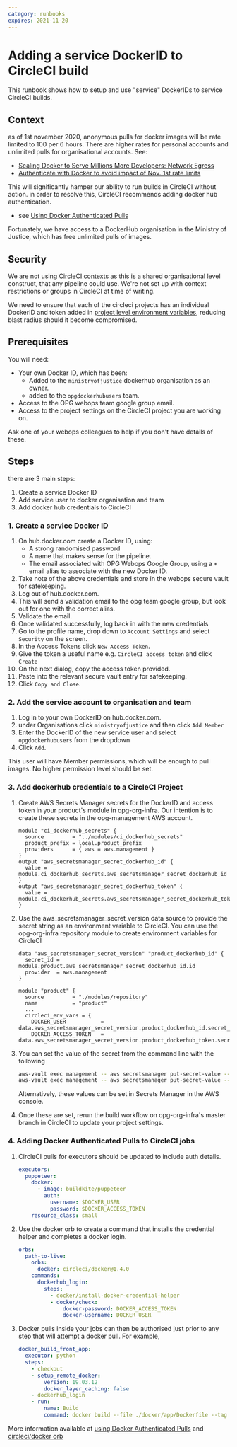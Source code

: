 ```yaml
---
category: runbooks
expires: 2021-11-20
---
```


# Adding a service DockerID to CircleCI build

This runbook shows how to setup and use "service" DockerIDs to service CircleCI builds.

## Context

as of 1st november 2020, anonymous pulls for docker images will be rate limited to 100 per 6 hours. There are higher rates for personal accounts and unlimited pulls for organisational accounts. See:

- [Scaling Docker to Serve Millions More Developers: Network Egress](https://www.docker.com/blog/scaling-docker-to-serve-millions-more-developers-network-egress/)
- [Authenticate with Docker to avoid impact of Nov. 1st rate limits](https://discuss.circleci.com/t/authenticate-with-docker-to-avoid-impact-of-nov-1st-rate-limits/37567)

This will significantly hamper our ability to run builds in CircleCI without action. in order to resolve this, CircleCI recommends adding docker hub authentication.

- see [Using Docker Authenticated Pulls](https://circleci.com/docs/2.0/private-images/)

Fortunately, we have access to a DockerHub organisation in the Ministry of Justice, which has free unlimited pulls of images.

## Security

We are not using [CircleCI contexts](https://circleci.com/docs/2.0/contexts/) as this is a shared organisational level construct, that any pipeline could use.
We're not set up with context restrictions or groups in CircleCI at time of writing.

We need to ensure that each of the circleci projects has an individual DockerID and token added in [project level environment variables](https://circleci.com/docs/2.0/env-vars/#setting-an-environment-variable-in-a-project), reducing blast radius should it become compromised.

## Prerequisites

You will need:

- Your own Docker ID, which has been:
  - Added to the `ministryofjustice` dockerhub organisation as an owner.
  - added to the `opgdockerhubusers` team.
- Access to the OPG webops team google group email.
- Access to the project settings on the CircleCI project you are working on.

Ask one of your webops colleagues to help if you don't have details of these.

## Steps

there are 3 main steps:

1. Create a service Docker ID
2. Add service user to docker organisation and team
3. Add docker hub credentials to CircleCI

### 1. Create a service Docker ID

1. On hub.docker.com create a Docker ID, using:
   - A strong randomised password
   - A name that makes sense for the pipeline.
   - The email associated with OPG Webops Google Group, using a `+` email alias to associate with the new Docker ID.
2. Take note of the above credentials and store in the webops secure vault for safekeeping.
3. Log out of hub.docker.com.
4. This will send a validation email to the opg team google group, but look out for one with the correct alias.
5. Validate the email.
6. Once validated successfully, log back in with the new credentials
7. Go to the profile name, drop down to `Account Settings` and select `Security` on the screen.
8. In the Access Tokens click `New Access Token`.
9. Give the token a useful name e.g. `CircleCI access token` and click `Create`
10. On the next dialog, copy the access token provided.
11. Paste into the relevant secure vault entry for safekeeping.
12. Click `Copy and Close`.

### 2. Add the service account to organisation and team

1. Log in to your own DockerID on hub.docker.com.
2. under Organisations click `ministryofjustice` and then click `Add Member`
3. Enter the DockerID of the new service user and select `opgdockerhubusers` from the dropdown
4. Click `Add`.

This user will have Member permissions, which will be enough to pull images. No higher permission level should be set.

### 3. Add dockerhub credentials to a CircleCI Project

1. Create AWS Secrets Manager secrets for the DockerID and access token in your product's module in opg-org-infra. Our intention is to create these secrets in the opg-management AWS account.

    ```hcl
    module "ci_dockerhub_secrets" {
      source         = "../modules/ci_dockerhub_secrets"
      product_prefix = local.product_prefix
      providers      = { aws = aws.management }
    }
    output "aws_secretsmanager_secret_dockerhub_id" {
      value = module.ci_dockerhub_secrets.aws_secretsmanager_secret_dockerhub_id
    }
    output "aws_secretsmanager_secret_dockerhub_token" {
      value = module.ci_dockerhub_secrets.aws_secretsmanager_secret_dockerhub_token
    }
    ```

2. Use the aws_secretsmanager_secret_version data source to provide the secret string as an environment variable to CircleCI. You can use the opg-org-infra repository module to create environment variables for CircleCI

    ```hcl
    data "aws_secretsmanager_secret_version" "product_dockerhub_id" {
      secret_id = module.product.aws_secretsmanager_secret_dockerhub_id.id
      provider  = aws.management
    }

    module "product" {
      source         = "./modules/repository"
      name           = "product"
      ...
      circleci_env_vars = {
        DOCKER_USER           = data.aws_secretsmanager_secret_version.product_dockerhub_id.secret_string
        DOCKER_ACCESS_TOKEN   = data.aws_secretsmanager_secret_version.product_dockerhub_token.secret_string
    ```

3. You can set the value of the secret from the command line with the following

    ```bash
    aws-vault exec management -- aws secretsmanager put-secret-value --secret-id product_prefix-dockerhub_id --secret-string 'somesecretstringvalue'
    aws-vault exec management -- aws secretsmanager put-secret-value --secret-id product_prefix-dockerhub_token --secret-string 'somesecretstringvalue'
    ```

    Alternatively, these values can be set in Secrets Manager in the AWS console.

4. Once these are set, rerun the build workflow on opg-org-infra's master branch in CircleCI to update your project settings.

### 4. Adding Docker Authenticated Pulls to CircleCI jobs

1. CircleCI pulls for executors should be updated to include auth details.

    ```yaml
    executors:
      puppeteer:
        docker:
          - image: buildkite/puppeteer
            auth:
              username: $DOCKER_USER
              password: $DOCKER_ACCESS_TOKEN
        resource_class: small
    ```

2. Use the docker orb to create a command that installs the credential helper and completes a docker login.

    ```yaml
    orbs:
      path-to-live:
        orbs:
          docker: circleci/docker@1.4.0
        commands:
          dockerhub_login:
            steps:
              - docker/install-docker-credential-helper
              - docker/check:
                  docker-password: DOCKER_ACCESS_TOKEN
                  docker-username: DOCKER_USER
    ```

3. Docker pulls inside your jobs can then be authorised just prior to any step that will attempt a docker pull. For example,

    ```yaml
    docker_build_front_app:
      executor: python
      steps:
        - checkout
        - setup_remote_docker:
            version: 19.03.12
            docker_layer_caching: false
        - dockerhub_login
        - run:
            name: Build
            command: docker build --file ./docker/app/Dockerfile --tag front-app:latest .
    ```

More information available at [using Docker Authenticated Pulls](https://circleci.com/docs/2.0/private-images/) and [circleci/docker orb](https://circleci.com/developer/orbs/orb/circleci/docker)
